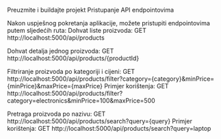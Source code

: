 Preuzmite i buildajte projekt
Pristupanje API endpointovima

Nakon uspješnog pokretanja aplikacije, možete pristupiti endpointovima putem sljedećih ruta:
Dohvat liste proizvoda:
GET http://localhost:5000/api/products

Dohvat detalja jednog proizvoda:
GET http://localhost:5000/api/products/{productId}

Filtriranje proizvoda po kategoriji i cijeni:
GET http://localhost:5000/api/products/filter?category={category}&minPrice={minPrice}&maxPrice={maxPrice}
Primjer korištenja: GET http://localhost:5000/api/products/filter?category=electronics&minPrice=100&maxPrice=500


Pretraga proizvoda po nazivu:
GET http://localhost:5000/api/products/search?query={query}
Primjer korištenja: GET http://localhost:5000/api/products/search?query=laptop
